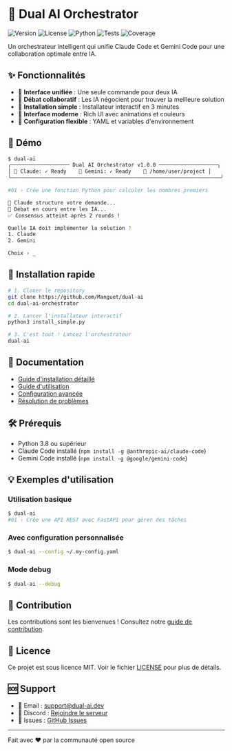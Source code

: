 # 🤖 Dual AI Orchestrator

![Version](https://img.shields.io/badge/version-1.0.0-blue)
![License](https://img.shields.io/badge/license-MIT-green)
![Python](https://img.shields.io/badge/python-3.8+-yellow)
![Tests](https://img.shields.io/badge/tests-passing-brightgreen)
![Coverage](https://img.shields.io/badge/coverage-80%25-yellowgreen)

Un orchestrateur intelligent qui unifie Claude Code et Gemini Code pour une collaboration optimale entre IA.

## ✨ Fonctionnalités

- 🎯 **Interface unifiée** : Une seule commande pour deux IA
- 🤝 **Débat collaboratif** : Les IA négocient pour trouver la meilleure solution
- 🚀 **Installation simple** : Installateur interactif en 3 minutes
- 🎨 **Interface moderne** : Rich UI avec animations et couleurs
- 🔧 **Configuration flexible** : YAML et variables d'environnement

## 📸 Démo

```bash
$ dual-ai
╭─────────────────── Dual AI Orchestrator v1.0.0 ───────────────────╮
│ 🤖 Claude: ✓ Ready    🤖 Gemini: ✓ Ready    📁 /home/user/project │
╰────────────────────────────────────────────────────────────────────╯

#01 › Crée une fonction Python pour calculer les nombres premiers

🔄 Claude structure votre demande...
💭 Débat en cours entre les IA...
✅ Consensus atteint après 2 rounds !

Quelle IA doit implémenter la solution ?
1. Claude
2. Gemini

Choix › _
```

## 🚀 Installation rapide

```bash
# 1. Cloner le repository
git clone https://github.com/Manguet/dual-ai
cd dual-ai-orchestrator

# 2. Lancer l'installateur interactif
python3 install_simple.py

# 3. C'est tout ! Lancez l'orchestrateur
dual-ai
```

## 📖 Documentation

- [Guide d'installation détaillé](docs/installation.md)
- [Guide d'utilisation](docs/usage.md)
- [Configuration avancée](docs/configuration.md)
- [Résolution de problèmes](docs/troubleshooting.md)

## 🛠️ Prérequis

- Python 3.8 ou supérieur
- Claude Code installé (`npm install -g @anthropic-ai/claude-code`)
- Gemini Code installé (`npm install -g @google/gemini-code`)

## 💡 Exemples d'utilisation

### Utilisation basique
```bash
$ dual-ai
#01 › Crée une API REST avec FastAPI pour gérer des tâches
```

### Avec configuration personnalisée
```bash
$ dual-ai --config ~/.my-config.yaml
```

### Mode debug
```bash
$ dual-ai --debug
```

## 🤝 Contribution

Les contributions sont les bienvenues ! Consultez notre [guide de contribution](CONTRIBUTING.md).

## 📄 Licence

Ce projet est sous licence MIT. Voir le fichier [LICENSE](LICENSE) pour plus de détails.

## 🆘 Support

- 📧 Email : support@dual-ai.dev
- 💬 Discord : [Rejoindre le serveur](https://discord.gg/dual-ai)
- 🐛 Issues : [GitHub Issues](https://github.com/Manguet/dual-ai/issues)

---

Fait avec ❤️ par la communauté open source
